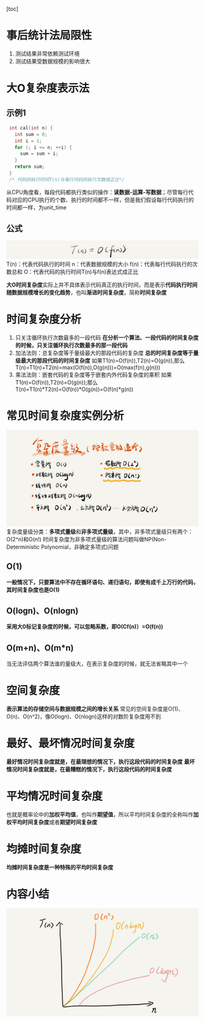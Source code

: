 [toc]

# 事后统计法局限性
1. 测试结果非常依赖测试环境
2. 测试结果受数据规模的影响很大
   
# 大O复杂度表示法
## 示例1
```c
 int cal(int n) {
   int sum = 0;
   int i = 1;
   for (; i <= n; ++i) {
     sum = sum + i;
   }
   return sum;
 }
 /* 代码的执行时间T(n)与每行代码的执行次数成正比*/
```
从CPU角度看，每段代码都执行类似的操作：**读数据-运算-写数据**；尽管每行代码对应的CPU执行的个数、执行的时间都不一样，但是我们假设每行代码执行的时间都一样，为unit_time
## 公式
![](./image/1.png)
T(n)：代表代码执行的时间
n：代表数据规模的大小
f(n)：代表每行代码执行的次数总和
O：代表代码的执行时间T(n)与f(n)表达式成正比

**大O时间复杂度**实际上并不具体表示代码真正的执行时间，而是表示**代码执行时间随数据规模增长的变化趋势**，也叫**渐进时间复杂度**，简称**时间复杂度**

# 时间复杂度分析
1. 只关注循环执行次数最多的一段代码
**在分析一个算法、一段代码的时间复杂度的时候，只关注循环执行次数最多的那一段代码**
2. 加法法则：总复杂度等于量级最大的那段代码的复杂度
**总的时间复杂度等于量级最大的那段代码的时间复杂度**
如果T1(n)=O(f(n)),T2(n)=O(g(n)),那么T(n)=T1(n)+T2(n)=max(O(f(n)),O(g(n)))=O(max(f(n),g(n)))
3. 乘法法则：嵌套代码的复杂度等于嵌套内外代码复杂度的乘积
如果T1(n)=O(f(n)),T2(n)=O(g(n));那么T(n)=T1(n)*T2(n)=O(f(n))\*O(g(n))=O(f(n)\*g(n))

# 常见时间复杂度实例分析
![](./image/2.jpg)
复杂度量级分类：**多项式量级**和**非多项式量级**，其中，非多项式量级只有两个：O(2^n)和O(n!)
时间复杂度为非多项式量级的算法问题叫做NP(Non-Deterministic Polynomial，非确定多项式)问题
## O(1)
**一般情况下，只要算法中不存在循环语句、递归语句，即使有成千上万行的代码，其时间复杂度也是O(1)**
## O(logn)、O(nlogn)
**采用大0标记复杂度的时候，可以忽略系数，即O(Cf(n)）=O(f(n))**
## O(m+n)、O(m*n)
当无法评估两个算法谁的量级大，在表示复杂度的时候，就无法省略其中一个

# 空间复杂度
**表示算法的存储空间与数据规模之间的增长关系**
常见的空间复杂度是O(1)、O(n)、O(n^2)，像O(logn)、O(nlogn)这样的对数阶复杂度用不到

# 最好、最坏情况时间复杂度
**最好情况时间复杂度就是，在最理想的情况下，执行这段代码的时间复杂度**
**最坏情况时间复杂度就是，在最糟糕的情况下，执行这段代码的时间复杂度**

# 平均情况时间复杂度
也就是概率论中的**加权平均值**，也叫作**期望值**，所以平均时间复杂度的全称叫作**加权平均时间复杂度**或者**期望时间复杂度**

# 均摊时间复杂度
**均摊时间复杂度是一种特殊的平均时间复杂度**

# 内容小结
![](./image/3.jpg)
